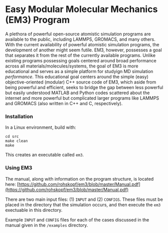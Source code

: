 # Easy Modular Molecular Mechanics (EM3) Program

A plethora of powerful open-source atomistic simulation programs are available to the public, including LAMMPS, GROMACS, and many others. With the current availability of powerful atomistic simulation programs, the development of another might seem futile. EM3, however, possesses a goal that separates it from the rest of the currently available programs. Unlike existing programs possessing goals centered around broad performance across all materials/molecules/systems, the goal of EM3 is more educational and serves as a simple platform for studyign MD simulation *performance*. This educational goal centers around the simple (easy) objective-oriented (modular) C++ source code of EM3, which aside from being powerful and efficient, seeks to bridge the gap between less powerful but easily understood MATLAB and Python codes scattered about the internet and more powerful but complicated larger programs like LAMMPS and GROMACS (also written in C++ and C, respectively). 

### Installation

In a Linux environment, build with:

    cd src
    make clean
    make

This creates an executable called `em3`.

### Using EM3

The manual, along with information on the program structure, is located here: [https://github.com/rohskopf/em3/blob/master/Manual.pdf](https://github.com/rohskopf/em3/blob/master/Manual.pdf)

There are two main input files: (1) `INPUT` and (2) `CONFIGS`. These files must be placed in the directory that the simulation occurs, and then execute the `em3` exectuable in this directory.

Example `INPUT` and `CONFIG` files for each of the cases discussed in the manual given in the 
`/examples` directory. 
